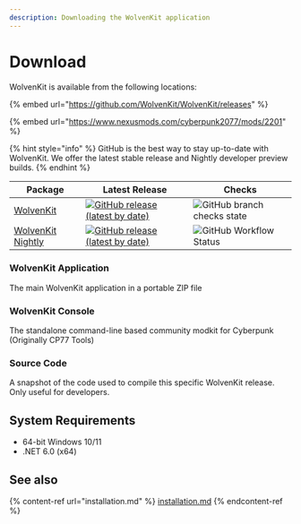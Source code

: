 ```yaml
---
description: Downloading the WolvenKit application
---
```


# Download

WolvenKit is available from the following locations:

{% embed url="https://github.com/WolvenKit/WolvenKit/releases" %}

{% embed url="https://www.nexusmods.com/cyberpunk2077/mods/2201" %}

{% hint style="info" %}
GitHub is the best way to stay up-to-date with WolvenKit. We offer the latest stable release and Nightly developer preview builds.
{% endhint %}

| Package                                                                               | Latest Release                                                                                                                                                                              | Checks                                                                                                         |
| ------------------------------------------------------------------------------------- | ------------------------------------------------------------------------------------------------------------------------------------------------------------------------------------------- | -------------------------------------------------------------------------------------------------------------- |
| [WolvenKit](https://github.com/WolvenKit/WolvenKit/releases)                          | [![GitHub release (latest by date)](https://img.shields.io/github/v/release/WolvenKit/WolvenKit)](https://github.com/WolvenKit/WolvenKit/releases/latest)                                   | ![GitHub branch checks state](https://img.shields.io/github/workflow/status/WolvenKit/WolvenKit/check-only)    |
| [WolvenKit Nightly](https://github.com/WolvenKit/WolvenKit-nightly-releases/releases) | [![GitHub release (latest by date)](https://img.shields.io/github/v/release/WolvenKit/WolvenKit-nightly-releases)](https://github.com/WolvenKit/WolvenKit-nightly-releases/releases/latest) | ![GitHub Workflow Status](https://img.shields.io/github/workflow/status/WolvenKit/WolvenKit/WolvenKit-Nightly) |

### WolvenKit Application

The main WolvenKit application in a portable ZIP file

### WolvenKit Console

The standalone command-line based community modkit for Cyberpunk (Originally CP77 Tools)

### Source Code

A snapshot of the code used to compile this specific WolvenKit release. Only useful for developers.

## System Requirements

* 64-bit Windows 10/11
* .NET 6.0 (x64)

## See also

{% content-ref url="installation.md" %}
[installation.md](installation.md)
{% endcontent-ref %}

